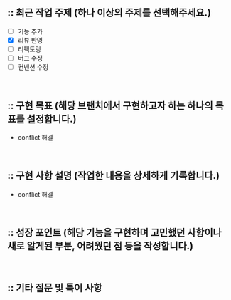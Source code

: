 ## :: 최근 작업 주제 (하나 이상의 주제를 선택해주세요.)

- [ ] 기능 추가
- [x] 리뷰 반영
- [ ] 리팩토링
- [ ] 버그 수정
- [ ] 컨벤션 수정

<br />

## :: 구현 목표 (해당 브랜치에서 구현하고자 하는 하나의 목표를 설정합니다.)

- conflict 해결

<br />

## :: 구현 사항 설명 (작업한 내용을 상세하게 기록합니다.)

- conflict 해결

<br />

## :: 성장 포인트 (해당 기능을 구현하며 고민했던 사항이나 새로 알게된 부분, 어려웠던 점 등을 작성합니다.)

<br />

## :: 기타 질문 및 특이 사항
